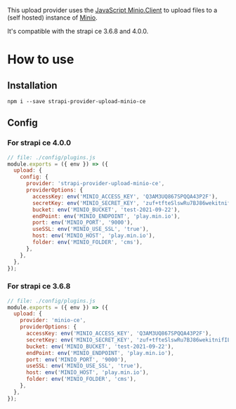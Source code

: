 This upload provider uses the [JavaScript Minio.Client](https://docs.min.io/docs/javascript-client-api-reference.html) to upload files to a (self hosted) instance of [Minio](https://min.io/).

It's compatible with the strapi ce 3.6.8 and 4.0.0.

# How to use

## Installation

`npm i --save strapi-provider-upload-minio-ce`

## Config

### For strapi ce 4.0.0
```js
// file: ./config/plugins.js
module.exports = ({ env }) => ({
  upload: {
    config: {
      provider: 'strapi-provider-upload-minio-ce',
      providerOptions: {
        accessKey: env('MINIO_ACCESS_KEY', 'Q3AM3UQ867SPQQA43P2F'),
        secretKey: env('MINIO_SECRET_KEY', 'zuf+tfteSlswRu7BJ86wekitnifILbZam1KYY3TG'),
        bucket: env('MINIO_BUCKET', 'test-2021-09-22'),
        endPoint: env('MINIO_ENDPOINT', 'play.min.io'),
        port: env('MINIO_PORT', '9000'),
        useSSL: env('MINIO_USE_SSL', 'true'),
        host: env('MINIO_HOST', 'play.min.io'),
        folder: env('MINIO_FOLDER', 'cms'),
      },
    },
  },
});

```

### For strapi ce 3.6.8
```js
// file: ./config/plugins.js
module.exports = ({ env }) => ({
  upload: {
    provider: 'minio-ce',
    providerOptions: {
      accessKey: env('MINIO_ACCESS_KEY', 'Q3AM3UQ867SPQQA43P2F'),
      secretKey: env('MINIO_SECRET_KEY', 'zuf+tfteSlswRu7BJ86wekitnifILbZam1KYY3TG'),
      bucket: env('MINIO_BUCKET', 'test-2021-09-22'),
      endPoint: env('MINIO_ENDPOINT', 'play.min.io'),
      port: env('MINIO_PORT', '9000'),
      useSSL: env('MINIO_USE_SSL', 'true'),
      host: env('MINIO_HOST', 'play.min.io'),
      folder: env('MINIO_FOLDER', 'cms'),
    },
  },
});
```
